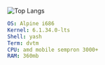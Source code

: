 ![Top Langs](https://github-readme-stats.vercel.app/api/top-langs/?username=Eldyj&langs_count=10&theme=dark&layout=compact)
<!-- &hide_progress=true -->
```yaml
OS: Alpine i686
Kernel: 6.1.34.0-lts
Shell: yash
Term: dvtm
CPU: amd mobile sempron 3000+
RAM: 360mb
```
